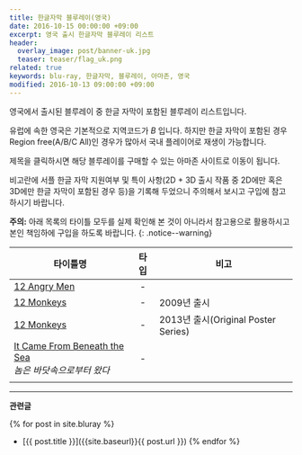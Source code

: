 ```yaml
---
title: 한글자막 블루레이(영국)
date: 2016-10-15 00:00:00 +09:00
excerpt: 영국 출시 한글자막 블루레이 리스트
header:
  overlay_image: post/banner-uk.jpg
  teaser: teaser/flag_uk.png
related: true
keywords: blu-ray, 한글자막, 블루레이, 아마존, 영국
modified: 2016-10-13 09:00:00 +09:00
---
```


영국에서 출시된 블루레이 중 한글 자막이 포함된 블루레이 리스트입니다.

유럽에 속한 영국은 기본적으로 지역코드가 *B* 입니다. 하지만 한글 자막이 포함된 경우 Region free(A/B/C All)인 경우가 많아서 국내 플레이어로 재생이 가능합니다.

제목을 클릭하시면 해당 블루레이를 구매할 수 있는 아마존 사이트로 이동이 됩니다.

비고란에 서플 한글 자막 지원여부 및 특이 사항(2D + 3D 출시 작품 중 2D에만 혹은 3D에만 한글 자막이 포함된 경우 등)을 기록해 두었으니 주의해서 보시고 구입에 참고하시기 바랍니다.

**주의:** 아래 목록의 타이틀 모두를 실제 확인해 본 것이 아니라서 참고용으로 활용하시고 본인 책임하에 구입을 하도록 바랍니다.
{: .notice--warning}

|타이틀명               |타입   |비고                           |
|----------------     |:---:|-------------------------------|
|[12 Angry Men](http://amzn.to/2ev5fs0)|-||
|[12 Monkeys](http://amzn.to/2e8Cn7I)|-|2009년 출시|
|[12 Monkeys](http://amzn.to/2ec7fkX)|-|2013년 출시(Original Poster Series)|
|[It Came From Beneath the Sea](http://amzn.to/2efGDAR)<br/><cite>놈은 바닷속으로부터 왔다</cite>|-||
||||

---

**관련글**

{% for post in site.bluray %}
  * [{{ post.title }}]({{site.baseurl}}{{ post.url }})
{% endfor %}
